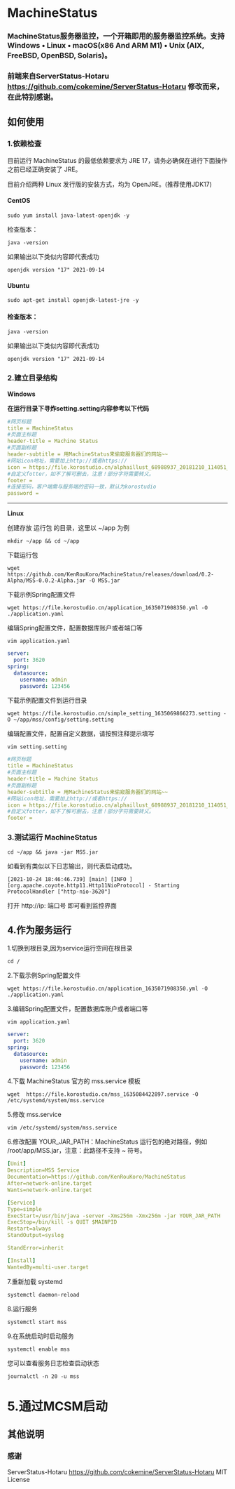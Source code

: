 # MachineStatus
### MachineStatus服务器监控，一个开箱即用的服务器监控系统。支持Windows • Linux • macOS(x86 And ARM M1) • Unix (AIX, FreeBSD, OpenBSD, Solaris)。
### 前端来自ServerStatus-Hotaru https://github.com/cokemine/ServerStatus-Hotaru 修改而来，在此特别感谢。
## 如何使用
### 1.依赖检查
目前运行 MachineStatus 的最低依赖要求为 JRE 17，请务必确保在进行下面操作之前已经正确安装了 JRE。

目前介绍两种 Linux 发行版的安装方式，均为 OpenJRE。(推荐使用JDK17)

#### CentOS 
```shell
sudo yum install java-latest-openjdk -y
```
检查版本：
```shell
java -version
```
如果输出以下类似内容即代表成功
```shell
openjdk version "17" 2021-09-14
```
#### Ubuntu 
```shell
sudo apt-get install openjdk-latest-jre -y
```
#### 检查版本：
```shell
java -version
```
如果输出以下类似内容即代表成功
```shell
openjdk version "17" 2021-09-14
```
### 2.建立目录结构
**Windows**

**在运行目录下寻炸setting.setting内容参考以下代码**
```yml
#网页标题
title = MachineStatus
#页面主标题
header-title = Machine Status
#页面副标题
header-subtitle = 用MachineStatus来偷窥服务器们的网站~~
#网站icon地址，需要加上http://或者https://
icon = https://file.korostudio.cn/alphaillust_68988937_20181210_114051_1617519897520.png@s_0,w_512,l_1,f_png,d_progressive,q_50
#自定义fotter，如不了解可删去，注意！部分字符需要转义。
footer = 
#连接密码，客户端需与服务端的密码一致，默认为korostudio
password = 
```
****
**Linux**

创建存放 运行包 的目录，这里以 ~/app 为例
```shell
mkdir ~/app && cd ~/app
```
下载运行包
```shell
wget https://github.com/KenRouKoro/MachineStatus/releases/download/0.2-Alpha/MSS-0.0.2-Alpha.jar -O MSS.jar
```
下载示例Spring配置文件
```shell
wget https://file.korostudio.cn/application_1635071908350.yml -O ./application.yaml 
```
编辑Spring配置文件，配置数据库账户或者端口等
```shell
vim application.yaml
```
```yaml
server:
  port: 3620
spring:
  datasource:
    username: admin
    password: 123456
```
下载示例配置文件到运行目录
```shell
wget https://file.korostudio.cn/simple_setting_1635069866273.setting -O ~/app/mss/config/setting.setting
```
编辑配置文件，配置自定义数据，请按照注释提示填写
```shell
vim setting.setting
```
```yaml
#网页标题
title = MachineStatus
#页面主标题
header-title = Machine Status
#页面副标题
header-subtitle = 用MachineStatus来偷窥服务器们的网站~~
#网站icon地址，需要加上http://或者https://
icon = https://file.korostudio.cn/alphaillust_68988937_20181210_114051_1617519897520.png@s_0,w_512,l_1,f_png,d_progressive,q_50
#自定义fotter，如不了解可删去，注意！部分字符需要转义。
footer = 
```
### 3.测试运行 MachineStatus
```shell
cd ~/app && java -jar MSS.jar
```
如看到有类似以下日志输出，则代表启动成功。
```log
[2021-10-24 18:46:46.739] [main] [INFO ] [org.apache.coyote.http11.Http11NioProtocol] - Starting ProtocolHandler ["http-nio-3620"]
```
打开 http://ip: 端口号 即可看到监控界面
## 4.作为服务运行
1.切换到根目录,因为service运行空间在根目录
```shell
cd /
```
2.下载示例Spring配置文件
```shell
wget https://file.korostudio.cn/application_1635071908350.yml -O ./application.yaml 
```
3.编辑Spring配置文件，配置数据库账户或者端口等
```shell
vim application.yaml
```
```yaml
server:
  port: 3620
spring:
  datasource:
    username: admin
    password: 123456
```
4.下载 MachineStatus 官方的 mss.service 模板
```shell
wget  https://file.korostudio.cn/mss_1635084422897.service -O /etc/systemd/system/mss.service
```
5.修改 mss.service
```shell
vim /etc/systemd/system/mss.service
```
6.修改配置
YOUR_JAR_PATH：MachineStatus 运行包的绝对路径，例如 /root/app/MSS.jar，注意：此路径不支持 ~ 符号。
```yaml
[Unit]
Description=MSS Service
Documentation=https://github.com/KenRouKoro/MachineStatus
After=network-online.target
Wants=network-online.target

[Service]
Type=simple
ExecStart=/usr/bin/java -server -Xms256m -Xmx256m -jar YOUR_JAR_PATH
ExecStop=/bin/kill -s QUIT $MAINPID
Restart=always
StandOutput=syslog

StandError=inherit

[Install]
WantedBy=multi-user.target
```
7.重新加载 systemd
```shell
systemctl daemon-reload
```
8.运行服务
```shell
systemctl start mss
```
9.在系统启动时启动服务
```shell
systemctl enable mss
```
您可以查看服务日志检查启动状态
```shell
journalctl -n 20 -u mss
```
# 5.通过MCSM启动
## 其他说明
### 感谢
ServerStatus-Hotaru https://github.com/cokemine/ServerStatus-Hotaru MIT License 
